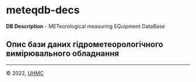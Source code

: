 # meteqdb-decs
**DB Description** - METeorological measuring EQuipment DataBase

## Опис бази даних гідрометеорологічного вимірювального обладнання

---
&copy; 2022, [UHMC](https://meteo.gov.ua/)
